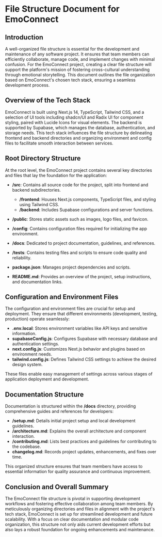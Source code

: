 # File Structure Document for EmoConnect

## Introduction

A well-organized file structure is essential for the development and maintenance of any software project. It ensures that team members can efficiently collaborate, manage code, and implement changes with minimal confusion. For the EmoConnect project, creating a clear file structure will support the platform's mission of fostering cross-cultural understanding through emotional storytelling. This document outlines the file organization based on EmoConnect's chosen tech stack, ensuring a seamless development process.

## Overview of the Tech Stack

EmoConnect is built using Next.js 14, TypeScript, Tailwind CSS, and a selection of UI tools including shadcn/UI and Radix UI for component styling, paired with Lucide Icons for visual elements. The backend is supported by Supabase, which manages the database, authentication, and storage needs. This tech stack influences the file structure by delineating frontend and backend directories and organizing environment and config files to facilitate smooth interaction between services.

## Root Directory Structure

At the root level, the EmoConnect project contains several key directories and files that lay the foundation for the application:

*   **/src**: Contains all source code for the project, split into frontend and backend subdirectories.

    *   **/frontend**: Houses Next.js components, TypeScript files, and styling using Tailwind CSS.
    *   **/backend**: Includes Supabase configurations and server functions.

*   **/public**: Stores static assets such as images, logo files, and favicon.

*   **/config**: Contains configuration files required for initializing the app environment.

*   **/docs**: Dedicated to project documentation, guidelines, and references.

*   **/tests**: Contains testing files and scripts to ensure code quality and reliability.

*   **package.json**: Manages project dependencies and scripts.

*   **README.md**: Provides an overview of the project, setup instructions, and documentation links.

## Configuration and Environment Files

The configuration and environment files are crucial for setup and deployment. They ensure that different environments (development, testing, production) operate seamlessly:

*   **.env.local**: Stores environment variables like API keys and sensitive information.
*   **supabaseConfig.js**: Configures Supabase with necessary database and authentication settings.
*   **next.config.js**: Customizes Next.js behavior and plugins based on environment needs.
*   **tailwind.config.js**: Defines Tailwind CSS settings to achieve the desired design system.

These files enable easy management of settings across various stages of application deployment and development.

## Documentation Structure

Documentation is structured within the **/docs** directory, providing comprehensive guides and references for developers:

*   **/setup.md**: Details initial project setup and local development guidelines.
*   **/architecture.md**: Explains the overall architecture and component interaction.
*   **/contributing.md**: Lists best practices and guidelines for contributing to the codebase.
*   **changelog.md**: Records project updates, enhancements, and fixes over time.

This organized structure ensures that team members have access to essential information for quality assurance and continuous improvement.

## Conclusion and Overall Summary

The EmoConnect file structure is pivotal in supporting development workflows and fostering effective collaboration among team members. By meticulously organizing directories and files in alignment with the project's tech stack, EmoConnect is set up for streamlined development and future scalability. With a focus on clear documentation and modular code organization, this structure not only aids current development efforts but also lays a robust foundation for ongoing enhancements and maintenance.

